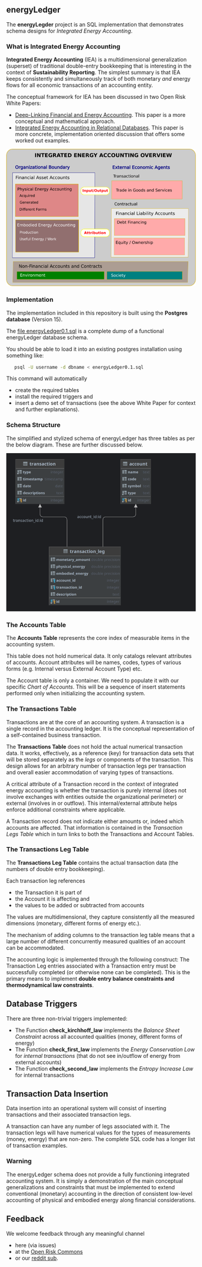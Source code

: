 ## energyLedger

The **energyLegder** project is an SQL implementation that demonstrates schema designs for *Integrated Energy Accounting*. 


### What is Integrated Energy Accounting

**Integrated Energy Accounting** (IEA) is a multidimensional generalization (superset) of traditional double-entry bookkeeping that is interesting in the context of **Sustainability Reporting**. The simplest summary is that IEA keeps consistently and simultaneously track of both monetary *and* energy flows for all economic transactions of an accounting entity.   

The conceptual framework for IEA has been discussed in two Open Risk White Papers:

* [Deep-Linking Financial and Energy Accounting](https://www.openriskmanagement.com/white_paper_deep_linking_financial_and_energy_accounting/). This paper is a more conceptual and mathematical approach.
* [Integrated Energy Accounting in Relational Databases](https://www.openriskmanagement.com/white_paper_integrated_energy_accounting_using_relational_databases/). This paper is more concrete, implementation oriented discussion that offers some worked out examples.

![Overview](./energyLedger.png)


### Implementation 

The implementation included in this repository is built using the **Postgres database** (Version 15). 

The [file energyLedger0.1.sql](energyLedger0.1.sql) is a complete dump of a functional energyLedger database schema.

You should be able to load it into an existing postgres installation using something like:

```bash
   psql -U username -d dbname < energyLedger0.1.sql
```

This command will automatically
* create the required tables
* install the required triggers and 
* insert a demo set of transactions (see the above White Paper for context and further explanations).

### Schema Structure

The simplified and stylized schema of energyLedger has three tables as per the below diagram. These are further discussed below.

![Overview](./energyLedger_schema.png)

### The Accounts Table

The **Accounts Table** represents the core index of measurable items in the accounting system. 

This table does not hold numerical data. It only catalogs relevant attributes of accounts. Account attributes will be names, codes, types of various forms (e.g. Internal versus External Account Type) etc. 

The Account table is only a container. We need to populate it with our specific *Chart of Accounts*. This will be a sequence of insert statements performed only when initializing the accounting system.

### The Transactions Table

Transactions are at the core of an accounting system. A transaction is a single record in the accounting ledger. It is the conceptual representation of a self-contained business transaction. 

The **Transactions Table** does not hold the actual numerical transaction data. It works, effectively, as a reference (key) for transaction data sets that will be stored separately as the _legs_ or components of the transaction. This design allows for an arbitrary number of transaction legs per transaction and overall easier accommodation of varying types of transactions.

A critical attribute of a Transaction record in the context of integrated energy accounting is whether the transaction is purely internal (does not involve exchanges with entities outside the organizational perimeter) or external (involves in or outflow). This internal/external attribute helps enforce additional constraints where applicable.

A Transaction record does not indicate either amounts or, indeed which accounts are affected. That information is contained in the _Transaction Legs Table_ which in turn links to both the Transactions and Account Tables.

### The Transactions Leg Table

The **Transactions Leg Table** contains the actual transaction data (the numbers of double entry bookkeeping). 

Each transaction leg references 
* the Transaction it is part of
* the Account it is affecting and 
* the values to be added or subtracted from accounts 

The values are multidimensional, they capture consistently all the measured dimensions (monetary, different forms of energy etc.). 

The mechanism of adding columns to the transaction leg table means that a large number of different concurrently measured qualities of an account can be accommodated. 

The accounting logic is implemented through the following construct: The Transaction Leg entries associated with a Transaction entry must be successfully completed (or otherwise none can be completed). This is the primary means to implement **double entry balance constraints and thermodynamical law constraints**.

## Database Triggers

There are three non-trivial triggers implemented:

* The Function **check_kirchhoff_law** implements the _Balance Sheet Constraint_ across all accounted qualities (money, different forms of energy)
* The Function **check_first_law** implements the _Energy Conservation Low_ for _internal transactions_ (that do not see in/outflow of energy from external accounts)
* The Function **check_second_law** implements the _Entropy Increase Law_ for internal transactions


## Transaction Data Insertion

Data insertion into an operational system will consist of inserting transactions and their associated transaction legs. 

A transaction can have any number of legs associated with it. The transaction legs will have numerical values for the types of measurements (money, energy) that are non-zero. The complete SQL code has a longer list of transaction examples. 

### Warning

The energyLedger schema does not provide a fully functioning integrated accounting system. It is simply a demonstration of the main conceptual generalizations and constraints that must be implemented to extend conventional (monetary) accounting in the direction of consistent low-level accounting of physical and embodied energy along financial considerations.


## Feedback

We welcome feedback through any meaningful channel
* here (via issues)
* at the [Open Risk Commons](https://www.openriskcommons.org/c/equinox/energyledger/33) 
* or our [reddit sub](https://www.reddit.com/r/open_risk/).